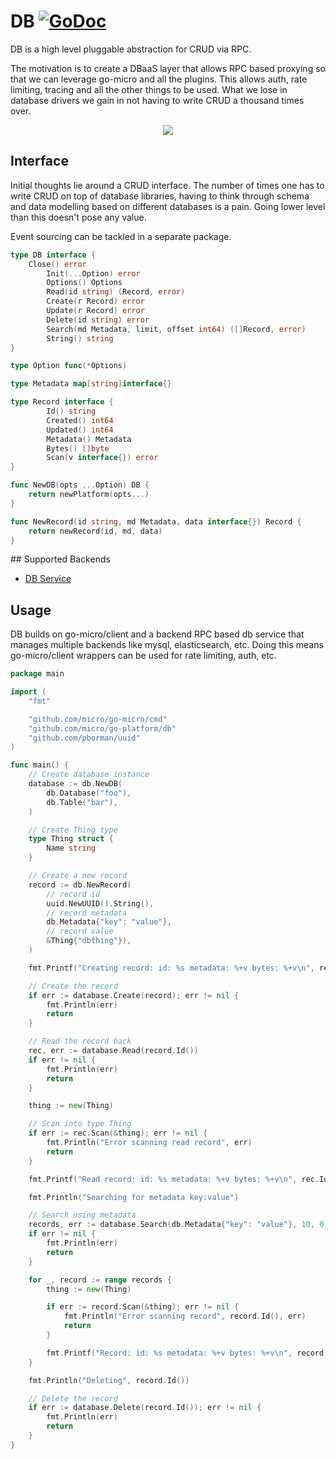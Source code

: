 # DB [![GoDoc](https://godoc.org/github.com/micro/go-platform?status.svg)](https://godoc.org/github.com/micro/go-platform/db)

DB is a high level pluggable abstraction for CRUD via RPC.

The motivation is to create a DBaaS layer that 
allows RPC based proxying so that we can leverage go-micro and all the plugins. This allows auth, 
rate limiting, tracing and all the other things to be used. What we lose in database drivers we gain 
in not having to write CRUD a thousand times over.

<p align="center">
  <img src="https://github.com/micro/go-platform/blob/master/doc/db.png" />
</p>

## Interface

Initial thoughts lie around a CRUD interface. The number of times 
one has to write CRUD on top of database libraries, having to think 
through schema and data modelling based on different databases is a 
pain. Going lower level than this doesn't pose any value.

Event sourcing can be tackled in a separate package.

```go
type DB interface {
	Close() error
        Init(...Option) error
        Options() Options
        Read(id string) (Record, error)
        Create(r Record) error
        Update(r Record) error
        Delete(id string) error
        Search(md Metadata, limit, offset int64) ([]Record, error)
        String() string
}

type Option func(*Options)

type Metadata map[string]interface{}

type Record interface {
        Id() string
        Created() int64
        Updated() int64
        Metadata() Metadata
        Bytes() []byte
        Scan(v interface{}) error
}

func NewDB(opts ...Option) DB {
	return newPlatform(opts...)
}

func NewRecord(id string, md Metadata, data interface{}) Record {
	return newRecord(id, md, data)
}
```

## Supported Backends

- [DB Service](https://github.com/micro/db-srv)

## Usage

DB builds on go-micro/client and a backend RPC based db service that manages multiple backends like mysql, elasticsearch, etc. 
Doing this means go-micro/client wrappers can be used for rate limiting, auth, etc. 

```go
package main

import (
	"fmt"

	"github.com/micro/go-micro/cmd"
	"github.com/micro/go-platform/db"
	"github.com/pborman/uuid"
)

func main() {
	// Create database instance
	database := db.NewDB(
		db.Database("foo"),
		db.Table("bar"),
	)

	// Create Thing type
	type Thing struct {
		Name string
	}

	// Create a new record
	record := db.NewRecord(
		// record id
		uuid.NewUUID().String(),
		// record metadata
		db.Metadata{"key": "value"},
		// record value
		&Thing{"dbthing"}),
	)

	fmt.Printf("Creating record: id: %s metadata: %+v bytes: %+v\n", record.Id(), record.Metadata(), string(record.Bytes()))

	// Create the record
	if err := database.Create(record); err != nil {
		fmt.Println(err)
		return
	}

	// Read the record back
	rec, err := database.Read(record.Id())
	if err != nil {
		fmt.Println(err)
		return
	}

	thing := new(Thing)

	// Scan into type Thing
	if err := rec.Scan(&thing); err != nil {
		fmt.Println("Error scanning read record", err)
		return
	}

	fmt.Printf("Read record: id: %s metadata: %+v bytes: %+v\n", rec.Id(), rec.Metadata(), thing)

	fmt.Println("Searching for metadata key:value")

	// Search using metadata
	records, err := database.Search(db.Metadata{"key": "value"}, 10, 0)
	if err != nil {
		fmt.Println(err)
		return
	}

	for _, record := range records {
		thing := new(Thing)

		if err := record.Scan(&thing); err != nil {
			fmt.Println("Error scanning record", record.Id(), err)
			return
		}

		fmt.Printf("Record: id: %s metadata: %+v bytes: %+v\n", record.Id(), record.Metadata(), thing)
	}

	fmt.Println("Deleting", record.Id())

	// Delete the record
	if err := database.Delete(record.Id()); err != nil {
		fmt.Println(err)
		return
	}
}
```
